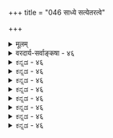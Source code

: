 +++
title = "046 साध्ये सत्येतरत्वे"

+++
<details><summary>मूलम्</summary>

साध्ये सत्येतरत्वे कथित इह भवेत् स्वस्य हि स्वान्यभावो नान्यत्सत्यं तु दृष्टं तदवधिकभिदासाधने चेष्टसिद्धिः ।  
सत्यत्वं चेन्निषेध्यं प्रसजति दहनेऽप्युष्णताया निषेधस्साध्यं त्वक्षाद्यबाध्यं यदि किमपि परं तेन न व्याप्तिसिद्धिः ॥ ४६ ॥
</details>

<details><summary>वरदार्य-सर्वाङ्कषा - ४६</summary>

एवं सामान्यतो जगन्मिथ्यात्वानुमानं निरस्य 'मर्यादां लोकसिद्धां विजहतः' इत्यंशं स्पष्टीकर्तुं विशिष्य साध्यं विकल्प्य दूषयतिसाध्य इत्यादि । 'विमतं मिथ्या दृश्यत्वात्' इत्यत्र साध्यं मिथ्यात्वं किंरूपम्? किं सत्येतरत्वम्? उत तदभाववति तत्प्रकारकत्वरूपं स्वात्यन्ताभाववति प्रतीयमानत्वम्? उत 'तुच्छत्वम्? उतान्यद्वा किञ्चित् ? इति प्रथमं विकल्प्य, प्रत्येकमवान्तरविकल्पानां सत्त्वात् विस्तरेण दुदूषयिषुः एकैकं विकल्पं एकैकश्लोकेन विकल्प्य दूषयितुं सत्येतरत्वरूपं प्रथमं पक्षं विकल्प्य दूषयति । सत्येतरत्वमित्यत्र, यत्किञ्चित्सत्यप्रतियोगिकभेदो विवक्षितः ? उत सत्यत्वावच्छिन्नप्रतियोगिकभेदः ? प्रथमकल्पे अस्मन्मते सिद्धसाधनम्, एतद्धटभेदस्य तद्धटे सत्त्वात् इति सुज्ञत्वात् द्वितीयकल्पे दूषणमाह- **इह** = अस्मिन् प्रयोगे **सत्येतरतत्वे=सत्यसामान्यभेदे** =सत्यत्वावच्छिन्नप्रतियोगिताकभेदे **साध्ये** = साध्यत्वेन **कथिते** = विवक्षिते सति स्वस्य हि स्वान्यभावो **भवेत्** = घटादेस्सत्यत्वेन, सत्यसामान्यान्तर्गतत्वेन सत्यत्वावच्छिन्नप्रतियोगितायाः स्वस्मिन्नपि सत्त्वेन स्वप्रतियोगिकभेदस्य स्वस्मिन्नपि सत्त्वप्रसङ्ग इति व्याघातः ॥ 

1 

सत्यं हि त्रिविधम् - प्रातिभासिकम्, व्यावहारिकम्, पारमार्थिकं चेति । रज्जौ सर्पादिकं प्रतिभासमात्रसिद्धं प्रातिभासिकम् । वल्मीकसर्पादिकं यावज्जगद्व्यवहारं प्रतीयमानं व्यावहारिकम् । ब्रह्मैकमेव परमपुरुषार्थभूतं पारमार्थिकं सत्यमिति तैरुच्यते । जगति च रज्जुसर्पवैलक्षण्यम्, ब्रह्मवैलक्षण्यम् चास्माकमपीष्टमेवेति तत्साधने सिद्धसाधनम् । व्यावहारिकसत्यत्वनिषेधे चापसिद्धान्तः स्पष्टमेव । तथा चानुभूयमानं वह्नेरुष्णत्वमपि मिथ्या स्यात् । ननु तन्मते वह्न्यादेर्व्यवहारसत्यत्वाङ्गीकारात् अत्राप्यपसिद्धान्ते 



468 

सत्यत्वं चेन्निषेध्यं, प्रसजति दहनेऽप्युष्णताया निषेधः 

साध्यं त्वक्षाद्यबाध्यं यदि किमपि परं तेन न व्याप्तिसिद्धिः ॥46॥ 

वक्तव्ये ‘वह्नेरुष्णत्वं मिथ्या स्यात्' इति दूषणं किमर्थमिति चेत् — निर्विशेषाद्वैतिनो बौद्धवत् धर्मधर्मिभावं नाङ्गीकुर्वन्ति । परं त्वत्र कश्चन विशेषः - बौद्धाः धर्ममङ्गीकृत्य धर्मिणमपह्नुवन्ति । एते तु धर्मिणमङ्गीकृत्य धर्ममपह्नुवन्ति । अतो 'वह्नौ उष्णताया निषेधः स्यात्' इति वक्तव्यमभूत् ॥ 

ननु जगति सत्यत्वं केवलं व्यावहारिकम् । परमार्थतस्तु परं ब्रह्मैकमेव सत्यम् । अतस्सत्यत्वावच्छिन्नप्रतियोगिताकभेदः अन्यस्मिन् सत्ये न कदापि प्रसज्यत इति, जगतो मिथ्यात्वसिद्ध्या स्वस्य स्वान्यभावप्रसक्तिरेव नास्तीति चेत्, तत्राह - नान्यदिति । **अन्यत्** = भवदभिमतम् सत्यं तु न **दृष्टम्** = लोके कुत्रापि नानुभवसिद्धम् । लोकदृष्टसत्यस्य व्यवहारमात्ररूपत्वेन, तस्यापि व्यावहारिकत्वात् । तदतिरिक्तस्य निर्विशेषब्रह्मणः कुत्राप्यसिद्धत्वात् । प्रमाणस्य सर्वस्यापि सविशेषविषयत्वात् ॥ 

ननु परब्रह्मण उभयमतसिद्धत्वात्, तत्प्रतियोगिकभेद एव प्रकृतानुमाने मिथ्यापदेन विवक्षित इति चेत् — तदवधिकभिदासाधने **च** = तादृशौपनिषदपरब्रह्मभेदस्यैव जगति साधने तु **इष्टसिद्धिः** = अस्मदिष्टस्यैव सिद्धिः; सत्यत्वेऽपि जगतो ब्रह्मभिन्नत्वात् । तथा च सिद्धसाधनम् ॥ 

ननु मिथ्यात्वपदस्य सत्यत्वात्यन्ताभाव एवार्थः, न तु सत्यभेदः । जगति सत्यत्वं नास्तीति निषिध्यत इति चेत् — दहनेऽप्युष्णतायाः निषेधः प्रसजति । सत्यत्वं जगति, वह्नावुष्णत्वं च लोकानुभवसिद्धम् । अतो वह्नावुष्णत्वनिषेधतुल्योऽयं जगति सत्यत्वनिषेधः । अतश्च बाधः । लोके विद्यमानं सत्यत्वं व्यावहारिकम्, पारमार्थिकसत्यत्वाभावस्साध्यत इति चेत्, तादृशसत्यत्वस्य लोके कुत्राप्यननुभवात्, प्रतियोग्य प्रसिद्ध्या निषेधो न सङ्गच्छते । ननु ब्रह्मणः पारमार्थिकसत्यत्वं श्रुतिसिद्धम् लोके तदभावस्साध्यत इति चेत्, श्रुतेरपि व्यवहारसिद्धत्वेन, तदुक्तस्य पारमार्थिकत्वस्यापि इदानीं व्यावहारिकत्वेन प्रतियोग्यप्रसिद्धेर्दुर्वारत्वात् ॥ 

ननु पारमार्थिकं सत्यत्वं न लोकानुभवसिद्धम्, तस्य ब्रह्ममात्रनिष्ठत्वात् । किन्तु विलक्षणं तदिति न ब्रह्मणो व्यावहारिकसत्यत्वप्रसङ्ग इति शङ्कते - साध्यमित्यादि । **अक्षाद्यबाध्यम्** = इन्द्रियादिभिः लौकिकप्रमाणैर्बाधितुमशक्यं तु **सत्येतरत्वम्** = ब्रह्मविलक्षणत्वम् किमपि **परम्** = लोकविलक्षणमेव यत्किञ्चिदन्यत् **साध्यम्** = साध्यत्वेन विवक्षितं यदि, तदा तेन तादृशलोकविलक्षणात् सत्यात् अन्येन सत्येन न **व्याप्तिसिद्धिः** = हेतोः साध्यनिरूपितव्याप्तेः असिद्धिः, लोकविलक्षणसत्येतरत्वस्य व्याप्तेः लोके ग्रहीतुमसक्यत्वात् । तथा च व्याप्यत्वासिद्धिर्दोषः । अतो नोक्तानुमानेन जगन्मिथ्यत्वसिद्धिः ॥ 

ननु परब्रह्मणोऽत्यन्ताप्रसिद्धत्वं नास्ति; ‘अहम्' इति प्रतीतौ भासमानत्वात्, 'अयमात्मा ब्रह्म' इति श्रुतेरिति चेत्, तर्हि अहमिति प्रतीतेः बहूनां जायमानत्वात्, भेदस्याप्यनुभवात् चालिनीन्यायेन सर्वेषामप्यात्मनां मिथ्यात्वं स्यात् । अतो ब्रह्मविलक्षणत्वरूपं मिथ्यात्वं न साधयितुं शक्यम् ॥ ४६ ॥
</details>


<details><summary>ಕನ್ನಡ - ४६</summary>

8 

हिन्दॆ हेळिद अनुमानदल्ले साध्य स्वरूपवन्नु विकल्प माडि दूषि सुत्तारॆ-इह सत्येतरतै साध्यॆ कथिते स्वस्य हि स्वान्यभावः भवेत् -विमतं मिथ्या, दृश्यत्वात्' ऎम्ब ई अनुमानदल्लि साध्यवाद मिथ्यात्वक्कॆ, सत्यक्किन्तलू भिन्न ऎन्दे अर्थ ऎन्दु हेळिदरॆ, तनगेने तन्न भेद बरबेकागुवुदु. 'सत्यक्किन्तलू भिन्न' ऎम्बर्थदल्लि अनेक सत्य वस्तुगळु इद्दाग सत्यवाद ऒन्दु घटादि वस्तुविनल्लि सत्यवाद पटादिवस्तु विन भेदविरुवुदरिन्द 'विमतं सत्यभिन्न दृश्यत्वात्' ऎम्ब अनुमान दल्लि सिद्ध साधन दोष प्रसिद्ध. सत्यवागिरुव सकलवस्तुगळ भेदवन्नु साधिसिदरॆ, सकल वस्तुगळल्लि तानू सेरुवुदरिन्द तन्नल्ले तन्न भेद वन्नु ऒप्पबेकागुत्तवॆ. इदु तीर असम्बद्धवागुवुदु. 

'सत्यभिन्न' ऎन्नुवुदक्कॆ सत्यवाद परमात्मनिगिन्तलू भिन्न ऎन्दर्थ हेळिदरॆ तप्पेनु? ऎन्दरॆ-अन्यत् सत्यं तु न दृष्टं परमात्मरूप वाद सत्यवस्तुवन्तू ऎन्दू यारिगू गोचरवागिल्ल. अन्तह वस्तुविन भेदवन्नु हेगॆ हेळलु साध्य? परमात्मनन्नु प्रत्यक्षवागि नोडदिद्दरू, नीवू सह जगत्तिगॆ परमात्म भेदवन्नु ऒप्पुवुदरिन्द, अदरन्तॆ इल्लियू एतक्कॆ आगबारदु? ऎन्दरॆ, तदवधिकभिदासाधने च इष्ट सिद्धि 

224 

[2047 

सत्यत्वं चेन्निषेध्यं प्रसजति दहने प्रुष्णताया निषेधः 

साध्यं त्वक्षाद्यबाध्यं यदि किमपि परं तेन न व्याप्ति सिद्धिः ॥ 

[मिथ्यात्व स्वरूपद खण्डनॆ 

- 202- 

स्वात्यनाभावदेशे विदितमिति यु स्थाप्यमिष्टं क्वचित्तत् तवेति शक्यं क्वचिदपि न तथा ह्य सिद्धान सिद्धिः । इन्तह परमात्म भेदसाधनॆ माडिदरॆ नमगू अदु सम्मतवाद्दरिन्द सिद्ध साधन दोष प्राप्तवागुत्तदॆ. 

सत्यत्वं निषेध्यं चेत्, दहनेsसि उष्णतायाः निषेधः प्रस जति-प्रपञ्चदल्लि सत्यत्ववॆम्ब धर्मविल्ल' ऎम्बुदे प्रकृतदल्लि साध्यवॆन्दरॆ प्रत्यक्ष प्रमाणवन्नु कडॆगणिसिद्धरिन्द बॆङ्कियल्लू सह उष्णत्व धर्मद निषेध प्राप्तवागुत्तदॆ. 'व, अनुष्ठ, पदार्थत्वात्" ऎन्दु ऒब्बनु हेळिदरॆ निरुत्तरवागिरबेकागुत्तदॆ. 

प्रत्यक्षाद्यबाध्यं परं किमपि साध्यं, यदि तेन न व्याप्ति सिद्धि-प्रत्यक्षादि विरोधविल्लद बेरॆ रीतिय पारमार्थिक सत्यत्व निषेध रूप मिथ्यात्व साध्यवादरॆ, आवाग आ साध्यदॊन्दिगॆ हेतुविगॆ व्याप्ति निर्णय आगलु साध्यविल्ल. पारमार्थिक सत्यस्वरूपनाद परमात्मन अनुभव नमगॆ इल्लद्दरिन्द ऎल्लि दृश्यत्वविरुवुदो, अल्लि पारमार्थिक सत्यत्वविरुवुदिल्ल' ऎम्ब रीतियल्लि व्याप्तिग्रहण बरलु साध्यविल्ल ॥ ४६ ।
</details>


<details><summary>ಕನ್ನಡ - ४६</summary>

8 

हिन्दॆ हेळिद अनुमानदल्ले साध्य स्वरूपवन्नु विकल्प माडि दूषि सुत्तारॆ-इह सत्येतरतै साध्यॆ कथिते स्वस्य हि स्वान्यभावः भवेत् -विमतं मिथ्या, दृश्यत्वात्' ऎम्ब ई अनुमानदल्लि साध्यवाद मिथ्यात्वक्कॆ, सत्यक्किन्तलू भिन्न ऎन्दे अर्थ ऎन्दु हेळिदरॆ, तनगेने तन्न भेद बरबेकागुवुदु. 'सत्यक्किन्तलू भिन्न' ऎम्बर्थदल्लि अनेक सत्य वस्तुगळु इद्दाग सत्यवाद ऒन्दु घटादि वस्तुविनल्लि सत्यवाद पटादिवस्तु विन भेदविरुवुदरिन्द 'विमतं सत्यभिन्न दृश्यत्वात्' ऎम्ब अनुमान दल्लि सिद्ध साधन दोष प्रसिद्ध. सत्यवागिरुव सकलवस्तुगळ भेदवन्नु साधिसिदरॆ, सकल वस्तुगळल्लि तानू सेरुवुदरिन्द तन्नल्ले तन्न भेद वन्नु ऒप्पबेकागुत्तवॆ. इदु तीर असम्बद्धवागुवुदु. 

'सत्यभिन्न' ऎन्नुवुदक्कॆ सत्यवाद परमात्मनिगिन्तलू भिन्न ऎन्दर्थ हेळिदरॆ तप्पेनु? ऎन्दरॆ-अन्यत् सत्यं तु न दृष्टं परमात्मरूप वाद सत्यवस्तुवन्तू ऎन्दू यारिगू गोचरवागिल्ल. अन्तह वस्तुविन भेदवन्नु हेगॆ हेळलु साध्य? परमात्मनन्नु प्रत्यक्षवागि नोडदिद्दरू, नीवू सह जगत्तिगॆ परमात्म भेदवन्नु ऒप्पुवुदरिन्द, अदरन्तॆ इल्लियू एतक्कॆ आगबारदु? ऎन्दरॆ, तदवधिकभिदासाधने च इष्ट सिद्धि 

224 

[2047 

सत्यत्वं चेन्निषेध्यं प्रसजति दहने प्रुष्णताया निषेधः 

साध्यं त्वक्षाद्यबाध्यं यदि किमपि परं तेन न व्याप्ति सिद्धिः ॥ 

[मिथ्यात्व स्वरूपद खण्डनॆ 

- 202- 

स्वात्यनाभावदेशे विदितमिति यु स्थाप्यमिष्टं क्वचित्तत् तवेति शक्यं क्वचिदपि न तथा ह्य सिद्धान सिद्धिः । इन्तह परमात्म भेदसाधनॆ माडिदरॆ नमगू अदु सम्मतवाद्दरिन्द सिद्ध साधन दोष प्राप्तवागुत्तदॆ. 

सत्यत्वं निषेध्यं चेत्, दहनेsसि उष्णतायाः निषेधः प्रस जति-प्रपञ्चदल्लि सत्यत्ववॆम्ब धर्मविल्ल' ऎम्बुदे प्रकृतदल्लि साध्यवॆन्दरॆ प्रत्यक्ष प्रमाणवन्नु कडॆगणिसिद्धरिन्द बॆङ्कियल्लू सह उष्णत्व धर्मद निषेध प्राप्तवागुत्तदॆ. 'व, अनुष्ठ, पदार्थत्वात्" ऎन्दु ऒब्बनु हेळिदरॆ निरुत्तरवागिरबेकागुत्तदॆ. 

प्रत्यक्षाद्यबाध्यं परं किमपि साध्यं, यदि तेन न व्याप्ति सिद्धि-प्रत्यक्षादि विरोधविल्लद बेरॆ रीतिय पारमार्थिक सत्यत्व निषेध रूप मिथ्यात्व साध्यवादरॆ, आवाग आ साध्यदॊन्दिगॆ हेतुविगॆ व्याप्ति निर्णय आगलु साध्यविल्ल. पारमार्थिक सत्यस्वरूपनाद परमात्मन अनुभव नमगॆ इल्लद्दरिन्द ऎल्लि दृश्यत्वविरुवुदो, अल्लि पारमार्थिक सत्यत्वविरुवुदिल्ल' ऎम्ब रीतियल्लि व्याप्तिग्रहण बरलु साध्यविल्ल ॥ ४६ ।
</details>



<details><summary>ಕನ್ನಡ - ४६</summary>

8 

हिन्दॆ हेळिद अनुमानदल्ले साध्य स्वरूपवन्नु विकल्प माडि दूषि सुत्तारॆ-इह सत्येतरतै साध्यॆ कथिते स्वस्य हि स्वान्यभावः भवेत् -विमतं मिथ्या, दृश्यत्वात्' ऎम्ब ई अनुमानदल्लि साध्यवाद मिथ्यात्वक्कॆ, सत्यक्किन्तलू भिन्न ऎन्दे अर्थ ऎन्दु हेळिदरॆ, तनगेने तन्न भेद बरबेकागुवुदु. 'सत्यक्किन्तलू भिन्न' ऎम्बर्थदल्लि अनेक सत्य वस्तुगळु इद्दाग सत्यवाद ऒन्दु घटादि वस्तुविनल्लि सत्यवाद पटादिवस्तु विन भेदविरुवुदरिन्द 'विमतं सत्यभिन्न दृश्यत्वात्' ऎम्ब अनुमान दल्लि सिद्ध साधन दोष प्रसिद्ध. सत्यवागिरुव सकलवस्तुगळ भेदवन्नु साधिसिदरॆ, सकल वस्तुगळल्लि तानू सेरुवुदरिन्द तन्नल्ले तन्न भेद वन्नु ऒप्पबेकागुत्तवॆ. इदु तीर असम्बद्धवागुवुदु. 

'सत्यभिन्न' ऎन्नुवुदक्कॆ सत्यवाद परमात्मनिगिन्तलू भिन्न ऎन्दर्थ हेळिदरॆ तप्पेनु? ऎन्दरॆ-अन्यत् सत्यं तु न दृष्टं परमात्मरूप वाद सत्यवस्तुवन्तू ऎन्दू यारिगू गोचरवागिल्ल. अन्तह वस्तुविन भेदवन्नु हेगॆ हेळलु साध्य? परमात्मनन्नु प्रत्यक्षवागि नोडदिद्दरू, नीवू सह जगत्तिगॆ परमात्म भेदवन्नु ऒप्पुवुदरिन्द, अदरन्तॆ इल्लियू एतक्कॆ आगबारदु? ऎन्दरॆ, तदवधिकभिदासाधने च इष्ट सिद्धि 

224 

[2047 

सत्यत्वं चेन्निषेध्यं प्रसजति दहने प्रुष्णताया निषेधः 

साध्यं त्वक्षाद्यबाध्यं यदि किमपि परं तेन न व्याप्ति सिद्धिः ॥ 

[मिथ्यात्व स्वरूपद खण्डनॆ 

- 202- 

स्वात्यनाभावदेशे विदितमिति यु स्थाप्यमिष्टं क्वचित्तत् तवेति शक्यं क्वचिदपि न तथा ह्य सिद्धान सिद्धिः । इन्तह परमात्म भेदसाधनॆ माडिदरॆ नमगू अदु सम्मतवाद्दरिन्द सिद्ध साधन दोष प्राप्तवागुत्तदॆ. 

सत्यत्वं निषेध्यं चेत्, दहनेsसि उष्णतायाः निषेधः प्रस जति-प्रपञ्चदल्लि सत्यत्ववॆम्ब धर्मविल्ल' ऎम्बुदे प्रकृतदल्लि साध्यवॆन्दरॆ प्रत्यक्ष प्रमाणवन्नु कडॆगणिसिद्धरिन्द बॆङ्कियल्लू सह उष्णत्व धर्मद निषेध प्राप्तवागुत्तदॆ. 'व, अनुष्ठ, पदार्थत्वात्" ऎन्दु ऒब्बनु हेळिदरॆ निरुत्तरवागिरबेकागुत्तदॆ. 

प्रत्यक्षाद्यबाध्यं परं किमपि साध्यं, यदि तेन न व्याप्ति सिद्धि-प्रत्यक्षादि विरोधविल्लद बेरॆ रीतिय पारमार्थिक सत्यत्व निषेध रूप मिथ्यात्व साध्यवादरॆ, आवाग आ साध्यदॊन्दिगॆ हेतुविगॆ व्याप्ति निर्णय आगलु साध्यविल्ल. पारमार्थिक सत्यस्वरूपनाद परमात्मन अनुभव नमगॆ इल्लद्दरिन्द ऎल्लि दृश्यत्वविरुवुदो, अल्लि पारमार्थिक सत्यत्वविरुवुदिल्ल' ऎम्ब रीतियल्लि व्याप्तिग्रहण बरलु साध्यविल्ल ॥ ४६ ।
</details>


<details><summary>ಕನ್ನಡ - ४६</summary>

8 

हिन्दॆ हेळिद अनुमानदल्ले साध्य स्वरूपवन्नु विकल्प माडि दूषि सुत्तारॆ-इह सत्येतरतै साध्यॆ कथिते स्वस्य हि स्वान्यभावः भवेत् -विमतं मिथ्या, दृश्यत्वात्' ऎम्ब ई अनुमानदल्लि साध्यवाद मिथ्यात्वक्कॆ, सत्यक्किन्तलू भिन्न ऎन्दे अर्थ ऎन्दु हेळिदरॆ, तनगेने तन्न भेद बरबेकागुवुदु. 'सत्यक्किन्तलू भिन्न' ऎम्बर्थदल्लि अनेक सत्य वस्तुगळु इद्दाग सत्यवाद ऒन्दु घटादि वस्तुविनल्लि सत्यवाद पटादिवस्तु विन भेदविरुवुदरिन्द 'विमतं सत्यभिन्न दृश्यत्वात्' ऎम्ब अनुमान दल्लि सिद्ध साधन दोष प्रसिद्ध. सत्यवागिरुव सकलवस्तुगळ भेदवन्नु साधिसिदरॆ, सकल वस्तुगळल्लि तानू सेरुवुदरिन्द तन्नल्ले तन्न भेद वन्नु ऒप्पबेकागुत्तवॆ. इदु तीर असम्बद्धवागुवुदु. 

'सत्यभिन्न' ऎन्नुवुदक्कॆ सत्यवाद परमात्मनिगिन्तलू भिन्न ऎन्दर्थ हेळिदरॆ तप्पेनु? ऎन्दरॆ-अन्यत् सत्यं तु न दृष्टं परमात्मरूप वाद सत्यवस्तुवन्तू ऎन्दू यारिगू गोचरवागिल्ल. अन्तह वस्तुविन भेदवन्नु हेगॆ हेळलु साध्य? परमात्मनन्नु प्रत्यक्षवागि नोडदिद्दरू, नीवू सह जगत्तिगॆ परमात्म भेदवन्नु ऒप्पुवुदरिन्द, अदरन्तॆ इल्लियू एतक्कॆ आगबारदु? ऎन्दरॆ, तदवधिकभिदासाधने च इष्ट सिद्धि 

224 

[2047 

सत्यत्वं चेन्निषेध्यं प्रसजति दहने प्रुष्णताया निषेधः 

साध्यं त्वक्षाद्यबाध्यं यदि किमपि परं तेन न व्याप्ति सिद्धिः ॥ 

[मिथ्यात्व स्वरूपद खण्डनॆ 

- 202- 

स्वात्यनाभावदेशे विदितमिति यु स्थाप्यमिष्टं क्वचित्तत् तवेति शक्यं क्वचिदपि न तथा ह्य सिद्धान सिद्धिः । इन्तह परमात्म भेदसाधनॆ माडिदरॆ नमगू अदु सम्मतवाद्दरिन्द सिद्ध साधन दोष प्राप्तवागुत्तदॆ. 

सत्यत्वं निषेध्यं चेत्, दहनेsसि उष्णतायाः निषेधः प्रस जति-प्रपञ्चदल्लि सत्यत्ववॆम्ब धर्मविल्ल' ऎम्बुदे प्रकृतदल्लि साध्यवॆन्दरॆ प्रत्यक्ष प्रमाणवन्नु कडॆगणिसिद्धरिन्द बॆङ्कियल्लू सह उष्णत्व धर्मद निषेध प्राप्तवागुत्तदॆ. 'व, अनुष्ठ, पदार्थत्वात्" ऎन्दु ऒब्बनु हेळिदरॆ निरुत्तरवागिरबेकागुत्तदॆ. 

प्रत्यक्षाद्यबाध्यं परं किमपि साध्यं, यदि तेन न व्याप्ति सिद्धि-प्रत्यक्षादि विरोधविल्लद बेरॆ रीतिय पारमार्थिक सत्यत्व निषेध रूप मिथ्यात्व साध्यवादरॆ, आवाग आ साध्यदॊन्दिगॆ हेतुविगॆ व्याप्ति निर्णय आगलु साध्यविल्ल. पारमार्थिक सत्यस्वरूपनाद परमात्मन अनुभव नमगॆ इल्लद्दरिन्द ऎल्लि दृश्यत्वविरुवुदो, अल्लि पारमार्थिक सत्यत्वविरुवुदिल्ल' ऎम्ब रीतियल्लि व्याप्तिग्रहण बरलु साध्यविल्ल ॥ ४६ ।
</details>



<details><summary>ಕನ್ನಡ - ४६</summary>

8 

हिन्दॆ हेळिद अनुमानदल्ले साध्य स्वरूपवन्नु विकल्प माडि दूषि सुत्तारॆ-इह सत्येतरतै साध्यॆ कथिते स्वस्य हि स्वान्यभावः भवेत् -विमतं मिथ्या, दृश्यत्वात्' ऎम्ब ई अनुमानदल्लि साध्यवाद मिथ्यात्वक्कॆ, सत्यक्किन्तलू भिन्न ऎन्दे अर्थ ऎन्दु हेळिदरॆ, तनगेने तन्न भेद बरबेकागुवुदु. 'सत्यक्किन्तलू भिन्न' ऎम्बर्थदल्लि अनेक सत्य वस्तुगळु इद्दाग सत्यवाद ऒन्दु घटादि वस्तुविनल्लि सत्यवाद पटादिवस्तु विन भेदविरुवुदरिन्द 'विमतं सत्यभिन्न दृश्यत्वात्' ऎम्ब अनुमान दल्लि सिद्ध साधन दोष प्रसिद्ध. सत्यवागिरुव सकलवस्तुगळ भेदवन्नु साधिसिदरॆ, सकल वस्तुगळल्लि तानू सेरुवुदरिन्द तन्नल्ले तन्न भेद वन्नु ऒप्पबेकागुत्तवॆ. इदु तीर असम्बद्धवागुवुदु. 

'सत्यभिन्न' ऎन्नुवुदक्कॆ सत्यवाद परमात्मनिगिन्तलू भिन्न ऎन्दर्थ हेळिदरॆ तप्पेनु? ऎन्दरॆ-अन्यत् सत्यं तु न दृष्टं परमात्मरूप वाद सत्यवस्तुवन्तू ऎन्दू यारिगू गोचरवागिल्ल. अन्तह वस्तुविन भेदवन्नु हेगॆ हेळलु साध्य? परमात्मनन्नु प्रत्यक्षवागि नोडदिद्दरू, नीवू सह जगत्तिगॆ परमात्म भेदवन्नु ऒप्पुवुदरिन्द, अदरन्तॆ इल्लियू एतक्कॆ आगबारदु? ऎन्दरॆ, तदवधिकभिदासाधने च इष्ट सिद्धि 

224 

[2047 

सत्यत्वं चेन्निषेध्यं प्रसजति दहने प्रुष्णताया निषेधः 

साध्यं त्वक्षाद्यबाध्यं यदि किमपि परं तेन न व्याप्ति सिद्धिः ॥ 

[मिथ्यात्व स्वरूपद खण्डनॆ 

- 202- 

स्वात्यनाभावदेशे विदितमिति यु स्थाप्यमिष्टं क्वचित्तत् तवेति शक्यं क्वचिदपि न तथा ह्य सिद्धान सिद्धिः । इन्तह परमात्म भेदसाधनॆ माडिदरॆ नमगू अदु सम्मतवाद्दरिन्द सिद्ध साधन दोष प्राप्तवागुत्तदॆ. 

सत्यत्वं निषेध्यं चेत्, दहनेsसि उष्णतायाः निषेधः प्रस जति-प्रपञ्चदल्लि सत्यत्ववॆम्ब धर्मविल्ल' ऎम्बुदे प्रकृतदल्लि साध्यवॆन्दरॆ प्रत्यक्ष प्रमाणवन्नु कडॆगणिसिद्धरिन्द बॆङ्कियल्लू सह उष्णत्व धर्मद निषेध प्राप्तवागुत्तदॆ. 'व, अनुष्ठ, पदार्थत्वात्" ऎन्दु ऒब्बनु हेळिदरॆ निरुत्तरवागिरबेकागुत्तदॆ. 

प्रत्यक्षाद्यबाध्यं परं किमपि साध्यं, यदि तेन न व्याप्ति सिद्धि-प्रत्यक्षादि विरोधविल्लद बेरॆ रीतिय पारमार्थिक सत्यत्व निषेध रूप मिथ्यात्व साध्यवादरॆ, आवाग आ साध्यदॊन्दिगॆ हेतुविगॆ व्याप्ति निर्णय आगलु साध्यविल्ल. पारमार्थिक सत्यस्वरूपनाद परमात्मन अनुभव नमगॆ इल्लद्दरिन्द ऎल्लि दृश्यत्वविरुवुदो, अल्लि पारमार्थिक सत्यत्वविरुवुदिल्ल' ऎम्ब रीतियल्लि व्याप्तिग्रहण बरलु साध्यविल्ल ॥ ४६ ।
</details>


<details><summary>ಕನ್ನಡ - ४६</summary>

8 

हिन्दॆ हेळिद अनुमानदल्ले साध्य स्वरूपवन्नु विकल्प माडि दूषि सुत्तारॆ-इह सत्येतरतै साध्यॆ कथिते स्वस्य हि स्वान्यभावः भवेत् -विमतं मिथ्या, दृश्यत्वात्' ऎम्ब ई अनुमानदल्लि साध्यवाद मिथ्यात्वक्कॆ, सत्यक्किन्तलू भिन्न ऎन्दे अर्थ ऎन्दु हेळिदरॆ, तनगेने तन्न भेद बरबेकागुवुदु. 'सत्यक्किन्तलू भिन्न' ऎम्बर्थदल्लि अनेक सत्य वस्तुगळु इद्दाग सत्यवाद ऒन्दु घटादि वस्तुविनल्लि सत्यवाद पटादिवस्तु विन भेदविरुवुदरिन्द 'विमतं सत्यभिन्न दृश्यत्वात्' ऎम्ब अनुमान दल्लि सिद्ध साधन दोष प्रसिद्ध. सत्यवागिरुव सकलवस्तुगळ भेदवन्नु साधिसिदरॆ, सकल वस्तुगळल्लि तानू सेरुवुदरिन्द तन्नल्ले तन्न भेद वन्नु ऒप्पबेकागुत्तवॆ. इदु तीर असम्बद्धवागुवुदु. 

'सत्यभिन्न' ऎन्नुवुदक्कॆ सत्यवाद परमात्मनिगिन्तलू भिन्न ऎन्दर्थ हेळिदरॆ तप्पेनु? ऎन्दरॆ-अन्यत् सत्यं तु न दृष्टं परमात्मरूप वाद सत्यवस्तुवन्तू ऎन्दू यारिगू गोचरवागिल्ल. अन्तह वस्तुविन भेदवन्नु हेगॆ हेळलु साध्य? परमात्मनन्नु प्रत्यक्षवागि नोडदिद्दरू, नीवू सह जगत्तिगॆ परमात्म भेदवन्नु ऒप्पुवुदरिन्द, अदरन्तॆ इल्लियू एतक्कॆ आगबारदु? ऎन्दरॆ, तदवधिकभिदासाधने च इष्ट सिद्धि 

224 

[2047 

सत्यत्वं चेन्निषेध्यं प्रसजति दहने प्रुष्णताया निषेधः 

साध्यं त्वक्षाद्यबाध्यं यदि किमपि परं तेन न व्याप्ति सिद्धिः ॥ 

[मिथ्यात्व स्वरूपद खण्डनॆ 

- 202- 

स्वात्यनाभावदेशे विदितमिति यु स्थाप्यमिष्टं क्वचित्तत् तवेति शक्यं क्वचिदपि न तथा ह्य सिद्धान सिद्धिः । इन्तह परमात्म भेदसाधनॆ माडिदरॆ नमगू अदु सम्मतवाद्दरिन्द सिद्ध साधन दोष प्राप्तवागुत्तदॆ. 

सत्यत्वं निषेध्यं चेत्, दहनेsसि उष्णतायाः निषेधः प्रस जति-प्रपञ्चदल्लि सत्यत्ववॆम्ब धर्मविल्ल' ऎम्बुदे प्रकृतदल्लि साध्यवॆन्दरॆ प्रत्यक्ष प्रमाणवन्नु कडॆगणिसिद्धरिन्द बॆङ्कियल्लू सह उष्णत्व धर्मद निषेध प्राप्तवागुत्तदॆ. 'व, अनुष्ठ, पदार्थत्वात्" ऎन्दु ऒब्बनु हेळिदरॆ निरुत्तरवागिरबेकागुत्तदॆ. 

प्रत्यक्षाद्यबाध्यं परं किमपि साध्यं, यदि तेन न व्याप्ति सिद्धि-प्रत्यक्षादि विरोधविल्लद बेरॆ रीतिय पारमार्थिक सत्यत्व निषेध रूप मिथ्यात्व साध्यवादरॆ, आवाग आ साध्यदॊन्दिगॆ हेतुविगॆ व्याप्ति निर्णय आगलु साध्यविल्ल. पारमार्थिक सत्यस्वरूपनाद परमात्मन अनुभव नमगॆ इल्लद्दरिन्द ऎल्लि दृश्यत्वविरुवुदो, अल्लि पारमार्थिक सत्यत्वविरुवुदिल्ल' ऎम्ब रीतियल्लि व्याप्तिग्रहण बरलु साध्यविल्ल ॥ ४६ ।
</details>



<details><summary>ಕನ್ನಡ - ४६</summary>

8 

हिन्दॆ हेळिद अनुमानदल्ले साध्य स्वरूपवन्नु विकल्प माडि दूषि सुत्तारॆ-इह सत्येतरतै साध्यॆ कथिते स्वस्य हि स्वान्यभावः भवेत् -विमतं मिथ्या, दृश्यत्वात्' ऎम्ब ई अनुमानदल्लि साध्यवाद मिथ्यात्वक्कॆ, सत्यक्किन्तलू भिन्न ऎन्दे अर्थ ऎन्दु हेळिदरॆ, तनगेने तन्न भेद बरबेकागुवुदु. 'सत्यक्किन्तलू भिन्न' ऎम्बर्थदल्लि अनेक सत्य वस्तुगळु इद्दाग सत्यवाद ऒन्दु घटादि वस्तुविनल्लि सत्यवाद पटादिवस्तु विन भेदविरुवुदरिन्द 'विमतं सत्यभिन्न दृश्यत्वात्' ऎम्ब अनुमान दल्लि सिद्ध साधन दोष प्रसिद्ध. सत्यवागिरुव सकलवस्तुगळ भेदवन्नु साधिसिदरॆ, सकल वस्तुगळल्लि तानू सेरुवुदरिन्द तन्नल्ले तन्न भेद वन्नु ऒप्पबेकागुत्तवॆ. इदु तीर असम्बद्धवागुवुदु. 

'सत्यभिन्न' ऎन्नुवुदक्कॆ सत्यवाद परमात्मनिगिन्तलू भिन्न ऎन्दर्थ हेळिदरॆ तप्पेनु? ऎन्दरॆ-अन्यत् सत्यं तु न दृष्टं परमात्मरूप वाद सत्यवस्तुवन्तू ऎन्दू यारिगू गोचरवागिल्ल. अन्तह वस्तुविन भेदवन्नु हेगॆ हेळलु साध्य? परमात्मनन्नु प्रत्यक्षवागि नोडदिद्दरू, नीवू सह जगत्तिगॆ परमात्म भेदवन्नु ऒप्पुवुदरिन्द, अदरन्तॆ इल्लियू एतक्कॆ आगबारदु? ऎन्दरॆ, तदवधिकभिदासाधने च इष्ट सिद्धि 

224 

[2047 

सत्यत्वं चेन्निषेध्यं प्रसजति दहने प्रुष्णताया निषेधः 

साध्यं त्वक्षाद्यबाध्यं यदि किमपि परं तेन न व्याप्ति सिद्धिः ॥ 

[मिथ्यात्व स्वरूपद खण्डनॆ 

- 202- 

स्वात्यनाभावदेशे विदितमिति यु स्थाप्यमिष्टं क्वचित्तत् तवेति शक्यं क्वचिदपि न तथा ह्य सिद्धान सिद्धिः । इन्तह परमात्म भेदसाधनॆ माडिदरॆ नमगू अदु सम्मतवाद्दरिन्द सिद्ध साधन दोष प्राप्तवागुत्तदॆ. 

सत्यत्वं निषेध्यं चेत्, दहनेsसि उष्णतायाः निषेधः प्रस जति-प्रपञ्चदल्लि सत्यत्ववॆम्ब धर्मविल्ल' ऎम्बुदे प्रकृतदल्लि साध्यवॆन्दरॆ प्रत्यक्ष प्रमाणवन्नु कडॆगणिसिद्धरिन्द बॆङ्कियल्लू सह उष्णत्व धर्मद निषेध प्राप्तवागुत्तदॆ. 'व, अनुष्ठ, पदार्थत्वात्" ऎन्दु ऒब्बनु हेळिदरॆ निरुत्तरवागिरबेकागुत्तदॆ. 

प्रत्यक्षाद्यबाध्यं परं किमपि साध्यं, यदि तेन न व्याप्ति सिद्धि-प्रत्यक्षादि विरोधविल्लद बेरॆ रीतिय पारमार्थिक सत्यत्व निषेध रूप मिथ्यात्व साध्यवादरॆ, आवाग आ साध्यदॊन्दिगॆ हेतुविगॆ व्याप्ति निर्णय आगलु साध्यविल्ल. पारमार्थिक सत्यस्वरूपनाद परमात्मन अनुभव नमगॆ इल्लद्दरिन्द ऎल्लि दृश्यत्वविरुवुदो, अल्लि पारमार्थिक सत्यत्वविरुवुदिल्ल' ऎम्ब रीतियल्लि व्याप्तिग्रहण बरलु साध्यविल्ल ॥ ४६ ।
</details>


<details><summary>ಕನ್ನಡ - ४६</summary>

8 

हिन्दॆ हेळिद अनुमानदल्ले साध्य स्वरूपवन्नु विकल्प माडि दूषि सुत्तारॆ-इह सत्येतरतै साध्यॆ कथिते स्वस्य हि स्वान्यभावः भवेत् -विमतं मिथ्या, दृश्यत्वात्' ऎम्ब ई अनुमानदल्लि साध्यवाद मिथ्यात्वक्कॆ, सत्यक्किन्तलू भिन्न ऎन्दे अर्थ ऎन्दु हेळिदरॆ, तनगेने तन्न भेद बरबेकागुवुदु. 'सत्यक्किन्तलू भिन्न' ऎम्बर्थदल्लि अनेक सत्य वस्तुगळु इद्दाग सत्यवाद ऒन्दु घटादि वस्तुविनल्लि सत्यवाद पटादिवस्तु विन भेदविरुवुदरिन्द 'विमतं सत्यभिन्न दृश्यत्वात्' ऎम्ब अनुमान दल्लि सिद्ध साधन दोष प्रसिद्ध. सत्यवागिरुव सकलवस्तुगळ भेदवन्नु साधिसिदरॆ, सकल वस्तुगळल्लि तानू सेरुवुदरिन्द तन्नल्ले तन्न भेद वन्नु ऒप्पबेकागुत्तवॆ. इदु तीर असम्बद्धवागुवुदु. 

'सत्यभिन्न' ऎन्नुवुदक्कॆ सत्यवाद परमात्मनिगिन्तलू भिन्न ऎन्दर्थ हेळिदरॆ तप्पेनु? ऎन्दरॆ-अन्यत् सत्यं तु न दृष्टं परमात्मरूप वाद सत्यवस्तुवन्तू ऎन्दू यारिगू गोचरवागिल्ल. अन्तह वस्तुविन भेदवन्नु हेगॆ हेळलु साध्य? परमात्मनन्नु प्रत्यक्षवागि नोडदिद्दरू, नीवू सह जगत्तिगॆ परमात्म भेदवन्नु ऒप्पुवुदरिन्द, अदरन्तॆ इल्लियू एतक्कॆ आगबारदु? ऎन्दरॆ, तदवधिकभिदासाधने च इष्ट सिद्धि 

224 

[2047 

सत्यत्वं चेन्निषेध्यं प्रसजति दहने प्रुष्णताया निषेधः 

साध्यं त्वक्षाद्यबाध्यं यदि किमपि परं तेन न व्याप्ति सिद्धिः ॥ 

[मिथ्यात्व स्वरूपद खण्डनॆ 

- 202- 

स्वात्यनाभावदेशे विदितमिति यु स्थाप्यमिष्टं क्वचित्तत् तवेति शक्यं क्वचिदपि न तथा ह्य सिद्धान सिद्धिः । इन्तह परमात्म भेदसाधनॆ माडिदरॆ नमगू अदु सम्मतवाद्दरिन्द सिद्ध साधन दोष प्राप्तवागुत्तदॆ. 

सत्यत्वं निषेध्यं चेत्, दहनेsसि उष्णतायाः निषेधः प्रस जति-प्रपञ्चदल्लि सत्यत्ववॆम्ब धर्मविल्ल' ऎम्बुदे प्रकृतदल्लि साध्यवॆन्दरॆ प्रत्यक्ष प्रमाणवन्नु कडॆगणिसिद्धरिन्द बॆङ्कियल्लू सह उष्णत्व धर्मद निषेध प्राप्तवागुत्तदॆ. 'व, अनुष्ठ, पदार्थत्वात्" ऎन्दु ऒब्बनु हेळिदरॆ निरुत्तरवागिरबेकागुत्तदॆ. 

प्रत्यक्षाद्यबाध्यं परं किमपि साध्यं, यदि तेन न व्याप्ति सिद्धि-प्रत्यक्षादि विरोधविल्लद बेरॆ रीतिय पारमार्थिक सत्यत्व निषेध रूप मिथ्यात्व साध्यवादरॆ, आवाग आ साध्यदॊन्दिगॆ हेतुविगॆ व्याप्ति निर्णय आगलु साध्यविल्ल. पारमार्थिक सत्यस्वरूपनाद परमात्मन अनुभव नमगॆ इल्लद्दरिन्द ऎल्लि दृश्यत्वविरुवुदो, अल्लि पारमार्थिक सत्यत्वविरुवुदिल्ल' ऎम्ब रीतियल्लि व्याप्तिग्रहण बरलु साध्यविल्ल ॥ ४६ ।
</details>

